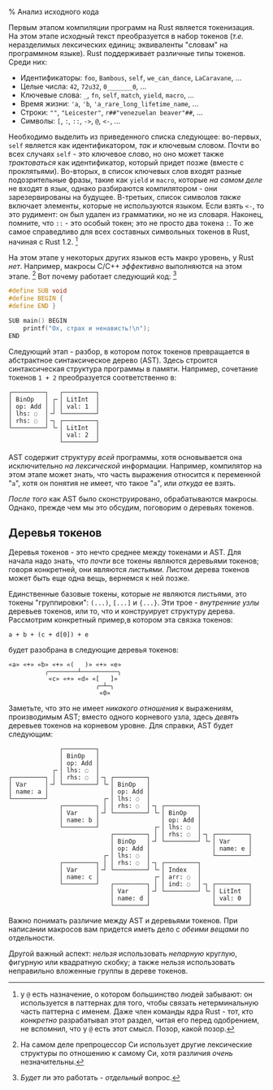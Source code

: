 % Анализ исходного кода

Первым этапом компиляции программ на Rust является токенизация. На этом
этапе исходный текст преобразуется в набор токенов (*т.е.* неразделимых
лексических единиц; эквиваленты "словам" на программном языке). Rust
поддерживает различные типы токенов. Среди них:

* Идентификаторы: `foo`, `Bambous`, `self`, `we_can_dance`, `LaCaravane`, …
* Целые числа: `42`, `72u32`, `0_______0`, …
* Ключевые слова: `_`, `fn`, `self`, `match`, `yield`, `macro`, …
* Время жизни: `'a`, `'b`, `'a_rare_long_lifetime_name`, …
* Строки: `""`, `"Leicester"`, `r##"venezuelan beaver"##`, …
* Символы: `[`, `:`, `::`, `->`, `@`, `<-`, …

Необходимо выделить из приведенного списка следующее: во-первых, `self` является
как идентификатором, *так и* ключевым словом. Почти во всех случаях `self` - это
ключевое слово, но оно может также *трактоваться* как идентификатор, который
придет позже (вместе с проклятьями). Во-вторых, в список ключевых слов входят
разные подозрительные фразы, такие как `yield` и `macro`, которые *на самом
деле* не входят в язык, однако разбираются компилятором - они зарезервированы на
будущее. В-третьих, список символов *также* включает элементы, которые не
используются языком. Если взять `<-`, то это рудимент: он был удален из
грамматики, но не из словаря. Наконец, помните, что `::` - это особый токен;
это не просто два токена `:`. То же самое справедливо для всех составных
символьных токенов в Rust, начиная с Rust 1.2. [^wither-at]

[^wither-at]: у `@` есть назначение, о котором большинство людей забывают:
он используется в паттернах для того, чтобы связать нетерминальную часть
паттерна с именем. Даже член команды ядра Rust - тот, кто *конкретно*
разрабатывал этот раздел, читая его перед одобрением, не вспомнил, что у `@`
есть этот смысл. Позор, какой позор.

На этом этапе у некоторых других языков есть макро уровень, у Rust *нет*.
Например, макросы C/C++ *эффективно* выполняются на этом этапе. [^lies-damn-lies-cpp] Вот почему работает следующий код: [^cpp-it-seemed-like-a-good-idea-at-the-time]

[^lies-damn-lies-cpp]: На самом деле препроцессор Си использует другие
лексические структуры по отношению к самому Си, хотя различия *очень*
незначительны.

[^cpp-it-seemed-like-a-good-idea-at-the-time]: *Будет* ли это работать -
*отдельный* вопрос.

```c
#define SUB void
#define BEGIN {
#define END }

SUB main() BEGIN
    printf("Ох, страх и ненависть!\n");
END
```

Следующий этап - разбор, в котором поток токенов превращается в абстрактное
синтаксическое дерево (AST). Здесь строится синтаксическая структура программы в
памяти. Например, сочетание токенов `1 + 2` преобразуется соответственно в:

```text
┌─────────┐   ┌─────────┐
│ BinOp   │ ┌╴│ LitInt  │
│ op: Add │ │ │ val: 1  │
│ lhs: ◌  │╶┘ └─────────┘
│ rhs: ◌  │╶┐ ┌─────────┐
└─────────┘ └╴│ LitInt  │
              │ val: 2  │
              └─────────┘
```

AST содержит структуру *всей* программы, хотя основывается она исключительно *на
лексической* информации. Например, компилятор на этом этапе может знать, что
часть выражения относится к переменной "`a`", хотя он понятия не имеет, что
такое "`a`", или *откуда* ее взять.

*После того* как AST было сконструировано, обрабатываются макросы. Однако,
прежде чем мы это обсудим, поговорим о деревьях токенов.

## Деревья токенов

Деревья токенов - это нечто среднее между токенами и AST. Для начала надо знать,
что *почти* все токены являются деревьями токенов; говоря конкретней, они
являются *листьями*. Листом дерева токенов может быть еще одна вещь, вернемся к
ней позже.

Единственные базовые токены, которые *не* являются листьями, это токены
"группировки": `(...)`, `[...]` и `{...}`.  Эти трое - *внутренние узлы*
деревьев токенов, или то, что и конструирует структуру дерева. Рассмотрим
конкретный пример,в котором эта связка токенов:

```ignore
a + b + (c + d[0]) + e
```

будет разобрана в следующие деревья токенов:

```text
«a» «+» «b» «+» «(   )» «+» «e»
          ╭────────┴──────────╮
           «c» «+» «d» «[   ]»
                        ╭─┴─╮
                         «0»
```

Заметьте, что это не имеет *никакого отношения* к выражениям, производимым AST;
вместо одного корневого узла, здесь *девять* деревьев токенов на корневом
уровне. Для справки, AST будет следующим:

```text
              ┌─────────┐
              │ BinOp   │
              │ op: Add │
            ┌╴│ lhs: ◌  │
┌─────────┐ │ │ rhs: ◌  │╶┐ ┌─────────┐
│ Var     │╶┘ └─────────┘ └╴│ BinOp   │
│ name: a │                 │ op: Add │
└─────────┘               ┌╴│ lhs: ◌  │
              ┌─────────┐ │ │ rhs: ◌  │╶┐ ┌─────────┐
              │ Var     │╶┘ └─────────┘ └╴│ BinOp   │
              │ name: b │                 │ op: Add │
              └─────────┘               ┌╴│ lhs: ◌  │
                            ┌─────────┐ │ │ rhs: ◌  │╶┐ ┌─────────┐
                            │ BinOp   │╶┘ └─────────┘ └╴│ Var     │
                            │ op: Add │                 │ name: e │
                          ┌╴│ lhs: ◌  │                 └─────────┘
              ┌─────────┐ │ │ rhs: ◌  │╶┐ ┌─────────┐
              │ Var     │╶┘ └─────────┘ └╴│ Index   │
              │ name: c │               ┌╴│ arr: ◌  │
              └─────────┘   ┌─────────┐ │ │ ind: ◌  │╶┐ ┌─────────┐
                            │ Var     │╶┘ └─────────┘ └╴│ LitInt  │
                            │ name: d │                 │ val: 0  │
                            └─────────┘                 └─────────┘
```

Важно понимать различие между AST и деревьями токенов. При написании макросов
вам придется иметь дело с *обеими вещами* по отдельности.

Другой важный аспект: *нельзя* использовать *непарную* круглую, фигурную или
квадратную скобку; а также нельзя использовать неправильно вложенные группы в
дереве токенов.
